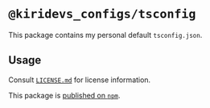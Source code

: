 # `@kiridevs_configs/tsconfig`

This package contains my personal default `tsconfig.json`.

## Usage

Consult [`LICENSE.md`](./LICENSE.md) for license information.

This package is [published on `npm`](https://npmjs.com/package/@kiridevs_configs/tsconfig).
